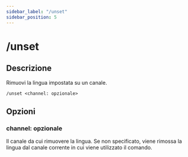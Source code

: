 ```yaml
---
sidebar_label: "/unset"
sidebar_position: 5
---
```


# /unset

## Descrizione

Rimuovi la lingua impostata su un canale.

```command
/unset <channel: opzionale>
```

## Opzioni

### channel: opzionale

Il canale da cui rimuovere la lingua. Se non specificato, viene rimossa la lingua dal canale corrente in cui viene utilizzato il comando.
